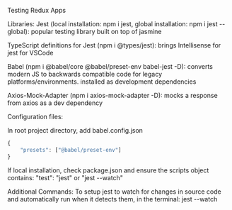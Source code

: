 Testing Redux Apps

Libraries:
 Jest (local installation:  npm i jest, global installation:  npm i jest --global):  popular testing library built on top of jasmine

 TypeScript definitions for Jest (npm i @types/jest): brings Intellisense for jest for VSCode

Babel (npm i @babel/core @babel/preset-env babel-jest -D):  converts modern JS to backwards compatible code for legacy platforms/environments. installed as development dependencies

Axios-Mock-Adapter (npm i axios-mock-adapter -D): mocks a response from axios as a dev dependency

Configuration files:

In root project directory, add babel.config.json
```js
{
	"presets": ["@babel/preset-env"]
}
```
If local installation, check package.json and ensure the scripts object contains: "test": "jest"  or "jest --watch"

Additional Commands:
To setup jest to watch for changes in source code and automatically run when it detects them, in the terminal:  jest --watch